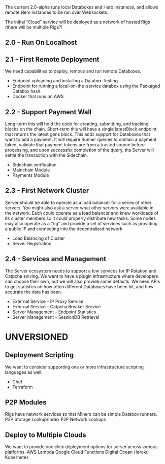 The current 2.0-alpha runs local Databoxes and Hero instances, and allows remote Hero instances to be run over Websockets.

The initial “Cloud” service will be deployed as a network of hosted Rigs (there will be multiple Rigs?)

## 2.0 - Run On Localhost


## 2.1 - First Remote Deployment
We need capabilities to deploy, remove and run remote Databoxes.
- Endpoint uploading and installing a Databox
  Testing
- Endpoint for running a local-on-the-service databox using the Packaged Databox hash
- Docker that runs on AWS

## 2.2 - Support Payment Wall
Long-term this will hold the code for creating, submitting, and tracking blocks on the chain. Short-term this will have a single latestBlock endpoint that returns the latest gens block. 
This adds support for Databoxes that want to add a payment. It will require Runner queries to contain a payment token, validate that payment tokens are from a trusted source before processing, and upon successful completion of the query, the Server will settle the transaction with the Sidechain.
- Sidechain verification
- Mainchain Module
- Payments Module

## 2.3 - First Network Cluster
Server should be able to operate as a load balancer for a series of other servers. You might also ask a server what other servers were available in the network. Each could operate as a load balancer and knew workloads of its cluster members so it could properly distribute new tasks. Some nodes may also operate as a “rig” and provide a set of services such as providing a public IP and connecting into the decentralized network.
- Load Balancing of Cluster
- Server Registration    

## 2.4 - Services and Management
The Server ecosystem needs to support a few services for IP Rotation and Catpcha solving. We want to have a plugin infrastructure where developers can choose their own, but we will also provide some defaults.
We need APIs to get statistics on how often different Databoxes have been hit, and how accurate the data has been.
- External Service - IP Proxy Service
- External Service - Catpcha Breaker Service
- Server Management - Endpoint Statistics
- Server Management - SessionDB Retrieval


# UNVERSIONED

## Deployment Scripting
We want to consider supporting one or more infrastructure scripting languages as well.
- Chef
- Terraform

## P2P Modules
Rigs have network services so that Miners can be simple Databox runners.
P2P Storage Lookup/Index
P2P Network Lookups

## Deploy to Multiple Clouds
We want to provide one click deployment options for server across various platforms.
AWS Lambda
Google Cloud Functions
Digital Ocean
Heroku
Kubernetes